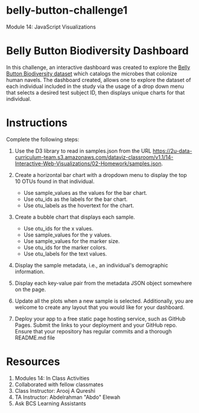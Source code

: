 # belly-button-challenge1
Module 14: JavaScript Visualizations

# Belly Button Biodiversity Dashboard 

In this challenge, an interactive dashboard was created to explore the [Belly Button Biodiversity dataset](http://robdunnlab.com/projects/belly-button-biodiversity/) which catalogs the microbes that colonize human navels.
The dashboard created, allows one to explore the dataset of each individual included in the study via the usage of a drop down menu that selects a desired test subject ID, then displays unique charts for that individual.

# Instructions

Complete the following steps:

1. Use the D3 library to read in samples.json from the URL https://2u-data-curriculum-team.s3.amazonaws.com/dataviz-classroom/v1.1/14-Interactive-Web-Visualizations/02-Homework/samples.json.

2. Create a horizontal bar chart with a dropdown menu to display the top 10 OTUs found in that individual.
  	- Use sample_values as the values for the bar chart.
	- Use otu_ids as the labels for the bar chart.
	- Use otu_labels as the hovertext for the chart.

3. Create a bubble chart that displays each sample.
	- Use otu_ids for the x values.
	- Use sample_values for the y values.
	- Use sample_values for the marker size.
	- Use otu_ids for the marker colors.
	- Use otu_labels for the text values.

4. Display the sample metadata, i.e., an individual's demographic information.

5. Display each key-value pair from the metadata JSON object somewhere on the page.
6. Update all the plots when a new sample is selected. Additionally, you are welcome to create any layout that you would like for your dashboard.
7. Deploy your app to a free static page hosting service, such as GitHub Pages. Submit the links to your deployment and your GitHub repo. Ensure that your repository has regular commits and a thorough README.md file
   
# Resources
1. Modules 14: In Class Activities
2. Collaborated with fellow classmates
3. Class Instructor: Arooj A Qureshi
4. TA Instructor: Abdelrahman "Abdo" Elewah
5. Ask BCS Learning Assistants
